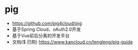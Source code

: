 # pig

 - <https://github.com/pig4cloud/pig>
- 基于Spring Cloud、oAuth2.0开发
- 基于Vue前后分离的开发平台
- 文档($ 已购) https://www.kancloud.cn/lengleng/pig-guide